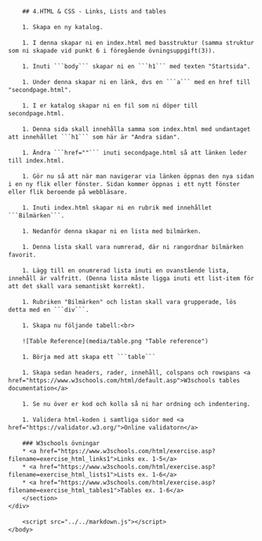 <!doctype html>
<html>
	<head>
		<title>HTML & CSS Exercises</title>

		## 4.HTML & CSS - Links, Lists and tables

		1. Skapa en ny katalog.
		
		1. I denna skapar ni en index.html med basstruktur (samma struktur som ni skapade vid punkt 6 i föregående övningsuppgift(3)).
		
		1. Inuti ```body``` skapar ni en ```h1``` med texten "Startsida".
		
		1. Under denna skapar ni en länk, dvs en ```a``` med en href till "secondpage.html".
		
		1. I er katalog skapar ni en fil som ni döper till secondpage.html.
		
		1. Denna sida skall innehålla samma som index.html med undantaget att innehållet ```h1``` som här är "Andra sidan".
		
		1. Ändra ```href=""``` inuti secondpage.html så att länken leder till index.html.
		
		1. Gör nu så att när man navigerar via länken öppnas den nya sidan i en ny flik eller fönster. Sidan kommer öppnas i ett nytt fönster eller flik beroende på webbläsare.
		
		1. Inuti index.html skapar ni en rubrik med innehållet ```Bilmärken```.
		
		1. Nedanför denna skapar ni en lista med bilmärken.
		
		1. Denna lista skall vara numrerad, där ni rangordnar bilmärken favorit.
		
		1. Lägg till en onumrerad lista inuti en ovanstående lista, innehåll är valfritt. (Denna lista måste ligga inuti ett list-item för att det skall vara semantiskt korrekt).
		
		1. Rubriken "Bilmärken" och listan skall vara grupperade, lös detta med en ```div```.
		
		1. Skapa nu följande tabell:<br>
		
		![Table Reference](media/table.png "Table reference")
		
		1. Börja med att skapa ett ```table```
		
		1. Skapa sedan headers, rader, innehåll, colspans och rowspans <a href="https://www.w3schools.com/html/default.asp">W3schools tables documentation</a>
		
		1. Se nu över er kod och kolla så ni har ordning och indentering.
		
		1. Validera html-koden i samtliga sidor med <a href="https://validator.w3.org/">Online validatorn</a>
		
		### W3schools övningar
		* <a href="https://www.w3schools.com/html/exercise.asp?filename=exercise_html_links1">Links ex. 1-5</a>
		* <a href="https://www.w3schools.com/html/exercise.asp?filename=exercise_html_lists1">Lists ex. 1-6</a>
		* <a href="https://www.w3schools.com/html/exercise.asp?filename=exercise_html_tables1">Tables ex. 1-6</a>
		</section>
	</div>
		
		<script src="../../markdown.js"></script>
	</body>
</html>